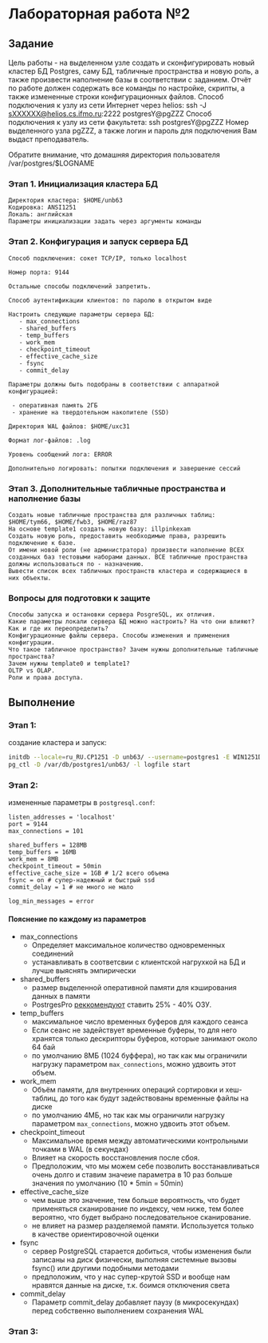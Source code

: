 # Лабораторная работа №2

## Задание

Цель работы - на выделенном узле создать и сконфигурировать новый кластер БД Postgres, саму БД, табличные пространства и новую роль, а также произвести наполнение базы в соответствии с заданием. Отчёт по работе должен содержать все команды по настройке, скрипты, а также измененные строки конфигурационных файлов. Способ подключения к узлу из сети Интернет через helios: ssh -J sXXXXXX@helios.cs.ifmo.ru:2222 postgresY@pgZZZ Способ подключения к узлу из сети факультета: ssh postgresY@pgZZZ Номер выделенного узла pgZZZ, а также логин и пароль для подключения Вам выдаст преподаватель.

Обратите внимание, что домашняя директория пользователя /var/postgres/$LOGNAME

### Этап 1. Инициализация кластера БД

    Директория кластера: $HOME/unb63
    Кодировка: ANSI1251
    Локаль: английская
    Параметры инициализации задать через аргументы команды

### Этап 2. Конфигурация и запуск сервера БД

    Способ подключения: сокет TCP/IP, только localhost

    Номер порта: 9144

    Остальные способы подключений запретить.

    Способ аутентификации клиентов: по паролю в открытом виде

    Настроить следующие параметры сервера БД:
       - max_connections
       - shared_buffers
       - temp_buffers
       - work_mem
       - checkpoint_timeout
       - effective_cache_size
       - fsync
       - commit_delay

    Параметры должны быть подобраны в соответствии с аппаратной конфигурацией:

     - оперативная память 2ГБ
     - хранение на твердотельном накопителе (SSD)

    Директория WAL файлов: $HOME/uxc31

    Формат лог-файлов: .log

    Уровень сообщений лога: ERROR

    Дополнительно логировать: попытки подключения и завершение сессий

### Этап 3. Дополнительные табличные пространства и наполнение базы

    Создать новые табличные пространства для различных таблиц: $HOME/tym66, $HOME/fwb3, $HOME/raz87
    На основе template1 создать новую базу: illpinkexam
    Создать новую роль, предоставить необходимые права, разрешить подключение к базе.
    От имени новой роли (не администратора) произвести наполнение ВСЕХ созданных баз тестовыми наборами данных. ВСЕ табличные пространства должны использоваться по - назначению.
    Вывести список всех табличных пространств кластера и содержащиеся в них объекты.

### Вопросы для подготовки к защите

    Способы запуска и остановки сервера PosgreSQL, их отличия.
    Какие параметры локали сервера БД можно настроить? На что они влияют? Как и где их переопределить?
    Конфигурационные файлы сервера. Способы изменения и применения конфигурации.
    Что такое табличное пространство? Зачем нужны дополнительные табличные пространства?
    Зачем нужны template0 и template1?
    OLTP vs OLAP.
    Роли и права доступа.

## Выполнение

### Этап 1:

создание кластера и запуск:

```bash
initdb --locale=ru_RU.CP1251 -D unb63/ --username=postgres1 -E WIN1251D
pg_ctl -D /var/db/postgres1/unb63/ -l logfile start
```

### Этап 2:

измененные параметры в `postgresql.conf`:

```
listen_addresses = 'localhost'
port = 9144
max_connections = 101

shared_buffers = 128MB 
temp_buffers = 16MB
work_mem = 8MB
checkpoint_timeout = 50min
effective_cache_size = 1GB # 1/2 всего объема
fsync = on # супер-надежный и быстрый ssd
commit_delay = 1 # не много не мало

log_min_messages = error

```

#### Пояснение по каждому из параметров


- max_connections
    - Определяет максимальное количество одновременных соединений
    - устанавливать в соответсвии с клиентской нагрухкой на БД и лучше выяснять эмпирически
- shared_buffers
    - размер выделенной оперативной памяти для кэширования данных в памяти
    - PostrgesPro [реккомендуют](https://postgrespro.ru/docs/postgrespro/9.5/runtime-config-resource#guc-shared-buffers) ставить 25% - 40% ОЗУ. 
- temp_buffers
    - максимальное число временных буферов для каждого сеанса
    - Если сеанс не задействует временные буферы, то для него хранятся только дескрипторы буферов, которые занимают около 64 бай
    - по умолчанию 8МБ (1024 буффера), но так как мы ограничили нагрузку параметром `max_connections`, можно удвоить этот объем.
- work_mem
    - Объём памяти, для внутренних операций сортировки и хеш-таблиц, до того как будут задействованы временные файлы на диске
    - по умолчанию 4МБ, но так как мы ограничили нагрузку параметром `max_connections`, можно удвоить этот объем.
- checkpoint_timeout
    - Максимальное время между автоматическими контрольными точками в WAL (в секундах)
    - Влияет на скорость восстановления после сбоя.
    - Предположим, что мы можем себе позволить восстанавливаться очень долго и ставим значеие параметра в 10 раз больше значения по умолчанию (10 * 5min = 50min)
- effective_cache_size
    - чем выше это значение, тем больше вероятность, что будет применяться сканирование по индексу, чем ниже, тем более вероятно, что будет выбрано последовательное сканирование.
    - не влияет на размер разделяемой памяти. Используется только в качестве ориентировочной оценки
- fsync
    - сервер PostgreSQL старается добиться, чтобы изменения были записаны на диск физически, выполняя системные вызовы fsync() или другими подобными методами
    - предположим, что у нас супер-крутой SSD и вообще нам нравятся данные на диске, т.к. боимся отключения света
- commit_delay
    - Параметр commit_delay добавляет паузу (в микросекундах) перед собственно выполнением сохранения WAL


### Этап 3:

```

```
